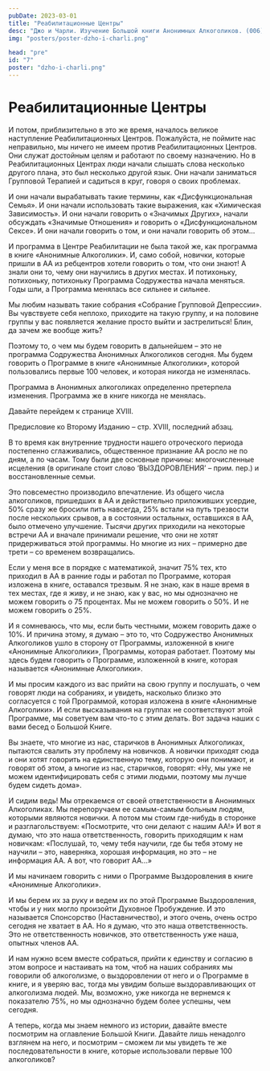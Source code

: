 ```yaml
---
pubDate: 2023-03-01
title: "Реабилитационные Центры"
desc: "Джо и Чарли. Изучение Большой книги Анонимных Алкоголиков. (006)"
img: "posters/poster-dzho-i-charli.png"

head: "pre"
id: "7"
poster: "dzho-i-charli.png"
---
```


# Реабилитационные Центры

И потом, приблизительно в это же время, началось великое наступление Реабилитационных Центров. Пожалуйста, не поймите нас неправильно, мы ничего не имеем против Реабилитационных Центров. Они служат достойным целям и работают по своему назначению. Но в Реабилитационных Центрах люди начали слышать слова несколько другого плана, это был несколько другой язык. Они начали заниматься Групповой Терапией и садиться в круг, говоря о своих проблемах.

И они начали вырабатывать такие термины, как «Дисфункциональная Семья». И они начали использовать такие выражения, как «Химическая Зависимость». И они начали говорить о «Значимых Других», начали обсуждать «Значимые Отношения» и говорить о «Дисфункциональном Сексе». И они начали говорить о том, и они начали говорить об этом…

И программа в Центре Реабилитации не была такой же, как программа в книге «Анонимные Алкоголики».
И, само собой, новички, которые пришли в АА из ребцентров хотели говорить о том, что они знают! А знали они то, чему они научились в других местах. И потихоньку, потихоньку, потихоньку Программа Содружества начала меняться. Годы шли, а Программа менялась все сильнее и сильнее.

Мы любим называть такие собрания «Собрание Групповой Депрессии». Вы чувствуете себя неплохо, приходите на такую группу, и на половине группы у вас появляется желание просто выйти и застрелиться! Блин, да зачем же вообще жить?

Поэтому то, о чем мы будем говорить в дальнейшем – это не программа Содружества Анонимных Алкоголиков сегодня. Мы будем говорить о Программе в книге «Анонимные Алкоголики», которой пользовались первые 100 человек, и которая никогда не изменялась.

Программа в Анонимных алкоголиках определенно претерпела изменения. Программа же в книге никогда не менялась.

Давайте перейдем к странице XVIII.

Предисловие ко Второму Изданию – стр. XVIII, последний абзац.

В то время как внутренние трудности нашего отроческого периода постепенно сглаживались, общественное признание АА росло не по дням, а по часам. Тому были две основные причины: многочисленные исцеления (в оригинале стоит слово ‘ВЫЗДОРОВЛЕНИЯ’ – прим. пер.) и восстановленные семьи.

Это повсеместно производило впечатление. Из общего числа алкоголиков, пришедших в АА и действительно приложивших усердие, 50% сразу же бросили пить навсегда, 25% встали на путь трезвости после нескольких срывов, а в состоянии остальных, оставшихся в АА, было отмечено улучшение. Тысячи других приходили на некоторые встречи АА и вначале принимали решение, что они не хотят придерживаться этой программы. Но многие из них – примерно две трети – со временем возвращались.

Если у меня все в порядке с математикой, значит 75% тех, кто приходил в АА в ранние годы и работал по Программе, которая изложена в книге, оставался трезвым. Я не знаю, как в наше время в тех местах, где я живу, и не знаю, как у вас, но мы однозначно не можем говорить о 75 процентах. Мы не можем говорить о 50%. И не можем говорить о 25%.

И я сомневаюсь, что мы, если быть честными, можем говорить даже о 10%. И причина этому, я думаю – это то, что Содружество Анонимных Алкоголиков ушло в сторону от Программы, изложенной в книге «Анонимные Алкоголики», Программы, которая работает. Поэтому мы здесь будем говорить о Программе, изложенной в книге, которая называется «Анонимные Алкоголики».

И мы просим каждого из вас прийти на свою группу и послушать, о чем говорят люди на собраниях, и увидеть, насколько близко это согласуется с той Программой, которая изложена в книге «Анонимные Алкоголики». И если высказывания на группах не соответствуют этой Программе, мы советуем вам что-то с этим делать. Вот задача наших с вами бесед о Большой Книге.

Вы знаете, что многие из нас, старичков в Анонимных Алкоголиках, пытаются свалить эту проблему на новичков. А новички приходят сюда и они хотят говорить на единственную тему, которую они понимают, и говорят об этом, а многие из нас, старичков, говорят: «Ну, мы уже не можем идентифицировать себя с этими людьми, поэтому мы лучше будем сидеть дома».

И сидим ведь! Мы отрекаемся от своей ответственности в Анонимных Алкоголиках. Мы перепоручаем ее самым-самым больным людям, которыми являются новички. А потом мы стоим где-нибудь в сторонке и разглагольствуем: «Посмотрите, что они делают с нашим АА!» И вот я думаю, что это наша ответственность, говорить приходящим к нам новичкам: «Послушай, то, чему тебя научили, где бы тебя этому не научили – это, наверняка, хорошая информация, но это – не информация АА. А вот, что говорит АА…»

И мы начинаем говорить с ними о Программе Выздоровления в книге «Анонимные Алкоголики».

И мы берем их за руку и ведем их по этой Программе Выздоровления, чтобы и у них могло произойти Духовное Пробуждение. И это называется Спонсорство (Наставничество), и этого очень, очень остро сегодня не хватает в АА. Но я думаю, что это наша ответственность. Это не ответственность новичков, это ответственность уже наша, опытных членов АА.

И нам нужно всем вместе собраться, прийти к единству и согласию в этом вопросе и настаивать на том, чтоб на наших собраниях мы говорили об алкоголизме, о выздоровлении от него и о Программе в книге, и я уверяю вас, тогда мы увидим больше выздоравливающих от алкоголизма людей. Мы, возможно, уже никогда не вернемся к показателю 75%, но мы однозначно будем более успешны, чем сегодня.

А теперь, когда мы знаем немного из истории, давайте вместе посмотрим на оглавление Большой Книги. Давайте лишь ненадолго взглянем на него, и посмотрим – сможем ли мы увидеть те же последовательности в книге, которые использовали первые 100 алкоголиков?
